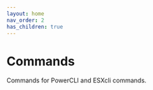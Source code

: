 ```yaml
---
layout: home
nav_order: 2
has_children: true
---
```


Commands
=======

Commands for PowerCLI and ESXcli commands.
